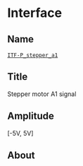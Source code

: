 # Interface

## Name
[`ITF-P_stepper_a1`]()

## Title
Stepper motor A1 signal

## Amplitude
[-5V, 5V]

## About
